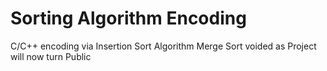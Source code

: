 # Sorting Algorithm Encoding
C/C++ encoding via Insertion Sort Algorithm
Merge Sort voided as Project will now turn Public
